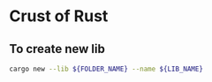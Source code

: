 # Crust of Rust

## To create new lib

```bash
cargo new --lib ${FOLDER_NAME} --name ${LIB_NAME}
```
